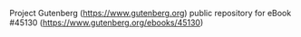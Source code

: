 Project Gutenberg (https://www.gutenberg.org) public repository for eBook #45130 (https://www.gutenberg.org/ebooks/45130)
